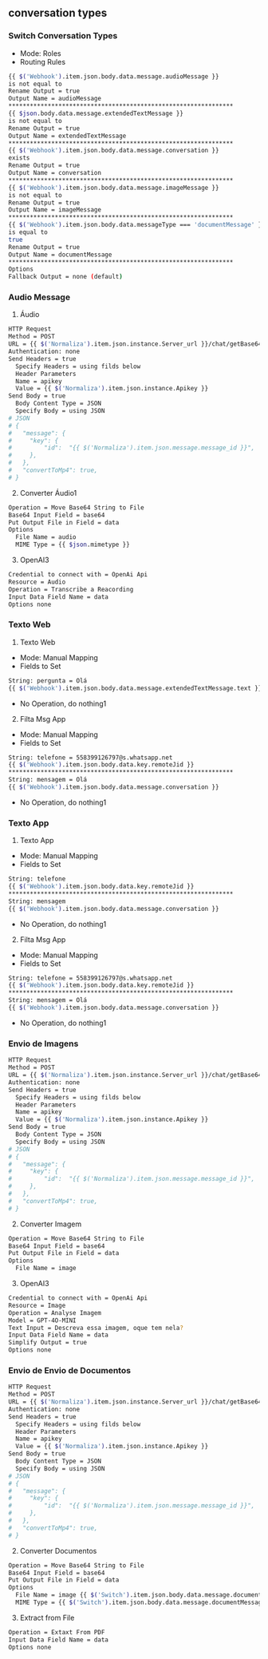 ## conversation types

### Switch Conversation Types
- Mode: Roles
- Routing Rules
```bash
{{ $('Webhook').item.json.body.data.message.audioMessage }}
is not equal to
Rename Output = true
Output Name = audioMessage
***************************************************************
{{ $json.body.data.message.extendedTextMessage }}
is not equal to
Rename Output = true
Output Name = extendedTextMessage
***************************************************************
{{ $('Webhook').item.json.body.data.message.conversation }}
exists
Rename Output = true
Output Name = conversation
***************************************************************
{{ $('Webhook').item.json.body.data.message.imageMessage }}
is not equal to
Rename Output = true
Output Name = imageMessage
***************************************************************
{{ $('Webhook').item.json.body.data.messageType === 'documentMessage' }}
is equal to
true
Rename Output = true
Output Name = documentMessage
***************************************************************
Options
Fallback Output = none (default)

```

### Audio Message 

1. Áudio
```bash
HTTP Request
Method = POST
URL = {{ $('Normaliza').item.json.instance.Server_url }}/chat/getBase64FromMediaMessage/{{ $('Normaliza').item.json.instance.Name }}
Authentication: none
Send Headers = true
  Specify Headers = using filds below
  Header Parameters
  Name = apikey
  Value = {{ $('Normaliza').item.json.instance.Apikey }}
Send Body = true
  Body Content Type = JSON
  Specify Body = using JSON
# JSON 
# {
#   "message": {
#     "key": {
#         "id":  "{{ $('Normaliza').item.json.message.message_id }}",
#     },
#   },
#   "convertToMp4": true,
# } 
```

2. Converter Áudio1
```bash
Operation = Move Base64 String to File
Base64 Input Field = base64
Put Output File in Field = data
Options
  File Name = audio
  MIME Type = {{ $json.mimetype }}
```

3. OpenAI3
```bash
Credential to connect with = OpenAi Api
Resource = Audio
Operation = Transcribe a Reacording
Input Data Field Name = data
Options none
```

### Texto Web

1. Texto Web
- Mode: Manual Mapping
- Fields to Set
```bash
String: pergunta = Olá
{{ $('Webhook').item.json.body.data.message.extendedTextMessage.text }}
```
- No Operation, do nothing1

2. Filta Msg App
- Mode: Manual Mapping
- Fields to Set
```bash
String: telefone = 558399126797@s.whatsapp.net
{{ $('Webhook').item.json.body.data.key.remoteJid }}
***************************************************************
String: mensagem = Olá
{{ $('Webhook').item.json.body.data.message.conversation }}
```
- No Operation, do nothing1

### Texto App

1. Texto App
- Mode: Manual Mapping
- Fields to Set
```bash
String: telefone 
{{ $('Webhook').item.json.body.data.key.remoteJid }}
***************************************************************
String: mensagem 
{{ $('Webhook').item.json.body.data.message.conversation }}
```
- No Operation, do nothing1

2. Filta Msg App
- Mode: Manual Mapping
- Fields to Set
```bash
String: telefone = 558399126797@s.whatsapp.net
{{ $('Webhook').item.json.body.data.key.remoteJid }}
***************************************************************
String: mensagem = Olá
{{ $('Webhook').item.json.body.data.message.conversation }}
```
- No Operation, do nothing1

### Envio de Imagens

```bash
HTTP Request
Method = POST
URL = {{ $('Normaliza').item.json.instance.Server_url }}/chat/getBase64FromMediaMessage/{{ $('Normaliza').item.json.instance.Name }}
Authentication: none
Send Headers = true
  Specify Headers = using filds below
  Header Parameters
  Name = apikey
  Value = {{ $('Normaliza').item.json.instance.Apikey }}
Send Body = true
  Body Content Type = JSON
  Specify Body = using JSON
# JSON 
# {
#   "message": {
#     "key": {
#         "id":  "{{ $('Normaliza').item.json.message.message_id }}",
#     },
#   },
#   "convertToMp4": true,
# } 
```

2. Converter Imagem
```bash
Operation = Move Base64 String to File
Base64 Input Field = base64
Put Output File in Field = data
Options
  File Name = image
```

3. OpenAI3
```bash
Credential to connect with = OpenAi Api
Resource = Image
Operation = Analyse Imagem
Model = GPT-4O-MINI
Text Input = Descreva essa imagem, oque tem nela?
Input Data Field Name = data
Simplify Output = true
Options none
```

### Envio de Envio de Documentos

```bash
HTTP Request
Method = POST
URL = {{ $('Normaliza').item.json.instance.Server_url }}/chat/getBase64FromMediaMessage/{{ $('Normaliza').item.json.instance.Name }}
Authentication: none
Send Headers = true
  Specify Headers = using filds below
  Header Parameters
  Name = apikey
  Value = {{ $('Normaliza').item.json.instance.Apikey }}
Send Body = true
  Body Content Type = JSON
  Specify Body = using JSON
# JSON 
# {
#   "message": {
#     "key": {
#         "id":  "{{ $('Normaliza').item.json.message.message_id }}",
#     },
#   },
#   "convertToMp4": true,
# } 
```

2. Converter Documentos
```bash
Operation = Move Base64 String to File
Base64 Input Field = base64
Put Output File in Field = data
Options
  File Name = image {{ $('Switch').item.json.body.data.message.documentMessage.fileName }}
  MIME Type = {{ $('Switch').item.json.body.data.message.documentMessage.mimetype }}
```

3. Extract from File
```bash
Operation = Extaxt From PDF
Input Data Field Name = data
Options none
```
